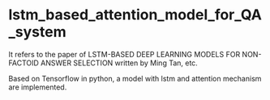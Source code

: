 # lstm_based_attention_model_for_QA_system

It refers to the paper of LSTM-BASED DEEP LEARNING MODELS FOR NON-FACTOID ANSWER SELECTION written by Ming Tan, etc. 

Based on Tensorflow in python, a model with lstm and attention mechanism are implemented. 

